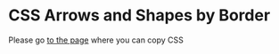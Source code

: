 # CSS Arrows and Shapes by Border
Please go [to the page](https://eruner.github.io/CSS-Arrows-and-Shapes-by-Border/) where you can copy CSS
